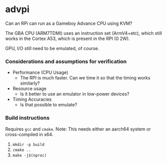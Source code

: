 # advpi

Can an RPi can run as a Gameboy Advance CPU using KVM? 

The GBA CPU (ARM7TDMI) uses an instruction set (ArmV4+etc), which still works in the Cortex A53, which is present in the RPI (0 2W).

GPU, I/O still need to be emulated, of course.



### Considerations and assumptions for verification

- Performance (CPU Usage)
  - The RPI is much faster. Can we time it so that the timing works similarly?
- Resource usage
  - Is it better to use an emulator in low-power devices?
- Timing Accuracies
  - Is that possible to emulate?

### Build instructions

Requires `gcc` and `cmake`.
Note: This needs either an aarch64 system or cross-compiled in x64.

1. `mkdir -p build`
2. `cmake ..`
3. `make -j$(nproc)`
